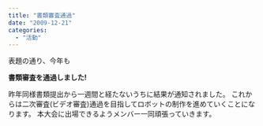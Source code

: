 ```yaml
---
title: "書類審査通過"
date: "2009-12-21"
categories: 
  - "活動"
---
```


表題の通り、今年も

**書類審査を通過しました!**

昨年同様書類提出から一週間と経たないうちに結果が通知されました。 これからは二次審査(ビデオ審査)通過を目指してロボットの制作を進めていくことになります。 本大会に出場できるようメンバー一同頑張っていきます。
